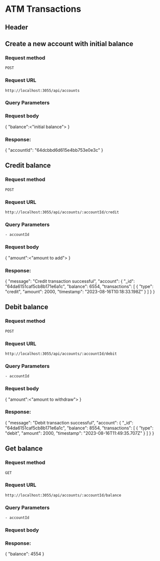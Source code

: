# ATM Transactions

## Header


## Create a new account with initial balance


### Request method
    POST

### Request URL
    
    http://localhost:3055/api/accounts


### Query Parameters
    
    

### Request body

{
    "balance":<"initial balance">
}

### Response:

{
    "accountId": "64dcbbd6d615e4bb753e0e3c"
}



## Credit balance


### Request method
    POST

### Request URL
    
    http://localhost:3055/api/accounts/:accountId/credit


### Query Parameters
    
    - accountId

### Request body

{
    "amount":<"amount to add">
}

### Response:

{
    "message": "Credit transaction successful",
    "account": {
        "_id": "64da6151caf5cb8b171e6a1c",
        "balance": 6554,
        "transactions": [
            {
                "type": "credit",
                "amount": 2000,
                "timestamp": "2023-08-16T10:18:33.198Z"
            }
        ]
    }
}


## Debit balance

### Request method
    POST

### Request URL
    
    http://localhost:3055/api/accounts/:accountId/debit


### Query Parameters
    
    - accountId

### Request body

{
    "amount":<"amount to withdraw">
}

### Response:

{
    "message": "Debit transaction successful",
    "account": {
        "_id": "64da6151caf5cb8b171e6a1c",
        "balance": 8554,
        "transactions": [
            {
                "type": "debit",
                "amount": 2000,
                "timestamp": "2023-08-16T11:49:35.707Z"
            }
        ]
    }
}


## Get balance


### Request method
    GET

### Request URL
    
    http://localhost:3055/api/accounts/:accountId/balance


### Query Parameters
    
    - accountId

### Request body



### Response:

{
    "balance": 4554
}
